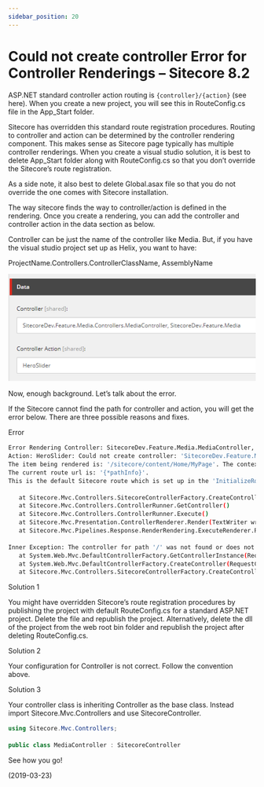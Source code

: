 ```yaml
---
sidebar_position: 20
---
```


# Could not create controller Error for Controller Renderings – Sitecore 8.2

ASP.NET standard controller action routing is `{controller}/{action}` (see here). When you create a new project, you will see this in RouteConfig.cs file in the App_Start folder.

Sitecore has overridden this standard route registration procedures. Routing to controller and action can be determined by the controller rendering component. This makes sense as Sitecore page typically has multiple controller renderings. When you create a visual studio solution, it is best to delete App_Start folder along with RouteConfig.cs so that you don’t override the Sitecore’s route registration.

As a side note, it also best to delete Global.asax file so that you do not override the one comes with Sitecore installation.

The way sitecore finds the way to controller/action is defined in the rendering. Once you create a rendering, you can add the controller and controller action in the data section as below.

Controller can be just the name of the controller like Media. But, if you have the visual studio project set up as Helix, you want to have:

ProjectName.Controllers.ControllerClassName, AssemblyName

![img](./img/20/img-1.webp)

Now, enough background. Let’s talk about the error.

If the Sitecore cannot find the path for controller and action, you will get the error below. There are three possible reasons and fixes.

Error

```bash
Error Rendering Controller: SitecoreDev.Feature.Media.MediaController, SitecoreDev.Feature.Media.
Action: HeroSlider: Could not create controller: 'SitecoreDev.Feature.Media.MediaController, SitecoreDev.Feature.Media'.
The item being rendered is: '/sitecore/content/Home/MyPage'. The context item is: '/sitecore/content/Home/MyPage'.
The current route url is: '{*pathInfo}'.
This is the default Sitecore route which is set up in the 'InitializeRoutes' processor of the 'initialize' pipeline.

   at Sitecore.Mvc.Controllers.SitecoreControllerFactory.CreateController(RequestContext requestContext, String controllerName)
   at Sitecore.Mvc.Controllers.ControllerRunner.GetController()
   at Sitecore.Mvc.Controllers.ControllerRunner.Execute()
   at Sitecore.Mvc.Presentation.ControllerRenderer.Render(TextWriter writer)
   at Sitecore.Mvc.Pipelines.Response.RenderRendering.ExecuteRenderer.Render(Renderer renderer, TextWriter writer, RenderRenderingArgs args)

Inner Exception: The controller for path '/' was not found or does not implement IController.
   at System.Web.Mvc.DefaultControllerFactory.GetControllerInstance(RequestContext requestContext, Type controllerType)
   at System.Web.Mvc.DefaultControllerFactory.CreateController(RequestContext requestContext, String controllerName)
   at Sitecore.Mvc.Controllers.SitecoreControllerFactory.CreateController(RequestContext requestContext, String controllerName)
```

Solution 1

You might have overridden Sitecore’s route registration procedures by publishing the project with default RouteConfig.cs for a standard ASP.NET project. Delete the file and republish the project. Alternatively, delete the dll of the project from the web root bin folder and republish the project after deleting RouteConfig.cs.

Solution 2

Your configuration for Controller is not correct. Follow the convention above.

Solution 3

Your controller class is inheriting Controller as the base class. Instead import Sitecore.Mvc.Controllers and use SitecoreController.

```csharp
using Sitecore.Mvc.Controllers;

public class MediaController : SitecoreController
```

See how you go!

(2019-03-23)
